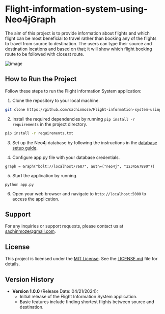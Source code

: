 # Flight-information-system-using-Neo4jGraph
The aim of this project is to provide information about flights and which flight can be most beneficial to travel rather than booking any of the flights to travel from source to destination.
The users can type their source and destination locations and based on that; it will show which flight booking route to be followed with closest route.

![image](https://github.com/sachinmoze/Flight-information-system-using-Neo4jGraph/assets/83491841/349a38c2-0dce-474e-b536-54e0cc62e616)


## How to Run the Project

Follow these steps to run the Flight Information System application:

1. Clone the repository to your local machine.
  ```bash
  git clone https://github.com/sachinmoze/Flight-information-system-using-Neo4jGraph.git
  ```

2. Install the required dependencies by running `pip install -r requirements` in the project directory.

  ```bash
  pip install -r requirements.txt
  ```

3. Set up the Neo4j database by following the instructions in the [database setup guide](docs/database-setup.md).

4. Configure app.py file with your database credentials.
  ```
  graph = Graph("bolt://localhost/7687", auth=("neo4j", "1234567890"))
  ```

5. Start the application by running.
  ```
  python app.py
  ```
6. Open your web browser and navigate to `http://localhost:5000` to access the application.

## Support

For any inquiries or support requests, please contact us at [sachinmoze@gmail.com](mailto:sachinmoze@gmail.com).

## License

This project is licensed under the [MIT License](LICENSE.md). See the [LICENSE.md](LICENSE.md) file for details.

## Version History

- **Version 1.0.0** (Release Date: 04/21/2024):
  - Initial release of the Flight Information System application.
  - Basic features include finding shortest flights between source and destination.

